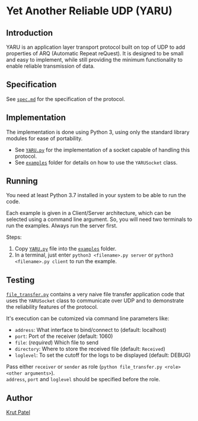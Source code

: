 # Yet Another Reliable UDP (YARU)

## Introduction

YARU is an application layer transport protocol built on top of UDP to add properties of ARQ (Automatic Repeat reQuest). It is designed to be small and easy to implement, while still providing the minimum functionality to enable reliable transmission of data.

## Specification

See [`spec.md`](spec.md) for the specification of the protocol.

## Implementation

The implementation is done using Python 3, using only the standard library modules for ease of portability. 

* See [`YARU.py`](YARU.py) for the implementation of a socket capable of handling this protocol.
* See [`examples`](examples) folder for details on how to use the `YARUSocket` class.

## Running

You need at least Python 3.7 installed in your system to be able to run the code.

Each example is given in a Client/Server architecture, which can be selected using a command line argument. So, you will need two terminals to run the examples. Always run the server first.

Steps:
1. Copy [`YARU.py`](YARU.py) file into the [`examples`](examples) folder.
2. In a terminal, just enter `python3 <filename>.py server` or `python3 <filename>.py client` to run the example.

## Testing

[`file_transfer.py`](examples/file_transfer.py) contains a very naive file transfer application code that uses the `YARUSocket` class to communicate over UDP and to demonstrate the reliability features of the protocol.

It's execution can be cutomized via command line parameters like:
* `address`: What interface to bind/connect to (default: localhost)
* `port`: Port of the receiver (default: 1060)
* `file`: (*required*) Which file to send
* `directory`: Where to store the received file (default: `Received`)
* `loglevel`: To set the cutoff for the logs to be displayed (default: DEBUG)

Pass either `receiver` or `sender` as role (`python file_transfer.py <role> <other arguments>`).  
`address`, `port` and `loglevel` should be specified before the role.

## Author

[Krut Patel](https://github.com/iamkroot)

